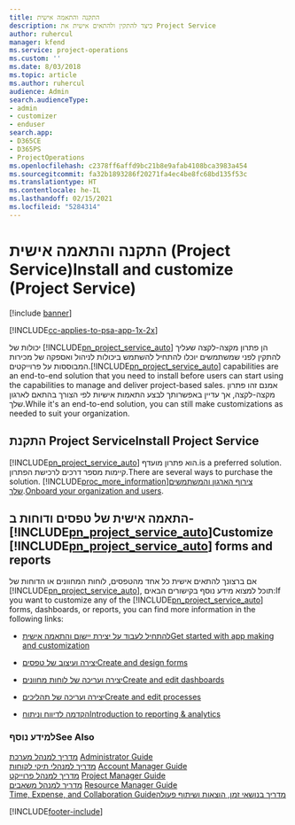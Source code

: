 ```yaml
---
title: התקנה והתאמה אישית
description: כיצד להתקין ולהתאים אישית את Project Service
author: ruhercul
manager: kfend
ms.service: project-operations
ms.custom: ''
ms.date: 8/03/2018
ms.topic: article
ms.author: ruhercul
audience: Admin
search.audienceType:
- admin
- customizer
- enduser
search.app:
- D365CE
- D365PS
- ProjectOperations
ms.openlocfilehash: c2378ff6affd9bc21b8e9afab4108bca3983a454
ms.sourcegitcommit: fa32b1893286f20271fa4ec4be8fc68bd135f53c
ms.translationtype: HT
ms.contentlocale: he-IL
ms.lasthandoff: 02/15/2021
ms.locfileid: "5284314"
---
```

# <a name="install-and-customize-project-service"></a><span data-ttu-id="47df7-103">התקנה והתאמה אישית (Project Service)</span><span class="sxs-lookup"><span data-stu-id="47df7-103">Install and customize (Project Service)</span></span>

[!include [banner](../includes/psa-now-project-operations.md)]

[!INCLUDE[cc-applies-to-psa-app-1x-2x](../includes/cc-applies-to-psa-app-1x-2x.md)]

<span data-ttu-id="47df7-104">יכולות של [!INCLUDE[pn_project_service_auto](../includes/pn-project-service-auto.md)] הן פתרון מקצה-לקצה שעליך להתקין לפני שמשתמשים יוכלו להתחיל להשתמש ביכולות לניהול ואספקה של מכירות המבוססות על פרוייקטים.</span><span class="sxs-lookup"><span data-stu-id="47df7-104">[!INCLUDE[pn_project_service_auto](../includes/pn-project-service-auto.md)] capabilities are an end-to-end solution that you need to install before users can start using the capabilities to manage and deliver project-based sales.</span></span> <span data-ttu-id="47df7-105">אמנם זהו פתרון מקצה-לקצה, אך עדיין באפשרותך לבצע התאמות אישיות לפי הצורך בהתאם לארגון שלך.</span><span class="sxs-lookup"><span data-stu-id="47df7-105">While it's an end-to-end solution, you can still make customizations as needed to suit your organization.</span></span>  
<!-- TODO: I expect to find the information on how to get and install this here. Please find that and add it here. Same for Project Service.--> 
  
## <a name="install-project-service"></a><span data-ttu-id="47df7-106">התקנת Project Service</span><span class="sxs-lookup"><span data-stu-id="47df7-106">Install Project Service</span></span>  
 [!INCLUDE[pn_project_service_auto](../includes/pn-project-service-auto.md)] <span data-ttu-id="47df7-107">הוא פתרון מועדף.</span><span class="sxs-lookup"><span data-stu-id="47df7-107">is a preferred solution.</span></span> <span data-ttu-id="47df7-108">קיימות מספר דרכים לרכישת הפתרון.</span><span class="sxs-lookup"><span data-stu-id="47df7-108">There are several ways to purchase the solution.</span></span> [!INCLUDE[proc_more_information](../includes/proc-more-information.md)]<span data-ttu-id="47df7-109">[צירוף הארגון והמשתמשים שלך](https://docs.microsoft.com/dynamics365/customerengagement/on-premises/admin/onboard-your-organization-and-users-to-dynamics-365-online).</span><span class="sxs-lookup"><span data-stu-id="47df7-109">[Onboard your organization and users](https://docs.microsoft.com/dynamics365/customerengagement/on-premises/admin/onboard-your-organization-and-users-to-dynamics-365-online).</span></span>  
  
## <a name="customize-pn_project_service_auto-forms-and-reports"></a><span data-ttu-id="47df7-110">התאמה אישית של טפסים ודוחות ב- [!INCLUDE[pn_project_service_auto](../includes/pn-project-service-auto.md)]</span><span class="sxs-lookup"><span data-stu-id="47df7-110">Customize [!INCLUDE[pn_project_service_auto](../includes/pn-project-service-auto.md)] forms and reports</span></span>  
 <span data-ttu-id="47df7-111">אם ברצונך להתאים אישית כל אחד מהטפסים, לוחות המחוונים או הדוחות של [!INCLUDE[pn_project_service_auto](../includes/pn-project-service-auto.md)], תוכל למצוא מידע נוסף בקישורים הבאים:</span><span class="sxs-lookup"><span data-stu-id="47df7-111">If you want to customize any of the [!INCLUDE[pn_project_service_auto](../includes/pn-project-service-auto.md)] forms, dashboards, or reports, you can find more information in the following links:</span></span>  
  
- [<span data-ttu-id="47df7-112">להתחיל לעבוד על יצירת יישום והתאמה אישית</span><span class="sxs-lookup"><span data-stu-id="47df7-112">Get started with app making and customization</span></span>](https://docs.microsoft.com/dynamics365/customerengagement/on-premises/customize/getting-started-customization)  
  
- [<span data-ttu-id="47df7-113">יצירה ועיצוב של טפסים</span><span class="sxs-lookup"><span data-stu-id="47df7-113">Create and design forms</span></span>](https://docs.microsoft.com/dynamics365/customerengagement/on-premises/customize/create-design-forms)  
  
- [<span data-ttu-id="47df7-114">יצירה ועריכה של לוחות מחוונים</span><span class="sxs-lookup"><span data-stu-id="47df7-114">Create and edit dashboards</span></span>](https://docs.microsoft.com/dynamics365/customerengagement/on-premises/customize/create-edit-dashboards)  
  
- [<span data-ttu-id="47df7-115">יצירה ועריכה של תהליכים</span><span class="sxs-lookup"><span data-stu-id="47df7-115">Create and edit processes</span></span>](https://docs.microsoft.com/dynamics365/customerengagement/on-premises/customize/guide-staff-through-common-tasks-processes)  
  
- [<span data-ttu-id="47df7-116">הקדמה לדיווח וניתוח</span><span class="sxs-lookup"><span data-stu-id="47df7-116">Introduction to reporting & analytics</span></span>](https://docs.microsoft.com/dynamics365/customerengagement/on-premises/analytics/reporting-analytics-with-dynamics-365)  
  
### <a name="see-also"></a><span data-ttu-id="47df7-117">למידע נוסף</span><span class="sxs-lookup"><span data-stu-id="47df7-117">See Also</span></span>  
 <span data-ttu-id="47df7-118">[מדריך למנהל מערכת](../psa/admin-guide.md) </span><span class="sxs-lookup"><span data-stu-id="47df7-118">[Administrator Guide](../psa/admin-guide.md) </span></span>  
 <span data-ttu-id="47df7-119">[מדריך למנהלי תיקי לקוחות](../psa/account-manager-guide.md) </span><span class="sxs-lookup"><span data-stu-id="47df7-119">[Account Manager Guide](../psa/account-manager-guide.md) </span></span>  
 <span data-ttu-id="47df7-120">[מדריך למנהל פרוייקט](../psa/project-manager-guide.md) </span><span class="sxs-lookup"><span data-stu-id="47df7-120">[Project Manager Guide](../psa/project-manager-guide.md) </span></span>  
 <span data-ttu-id="47df7-121">[מדריך למנהל משאבים](../psa/resource-manager-guide.md) </span><span class="sxs-lookup"><span data-stu-id="47df7-121">[Resource Manager Guide](../psa/resource-manager-guide.md) </span></span>  
 [<span data-ttu-id="47df7-122">‏‫מדריך בנושאי זמן, הוצאות ושיתוף פעולה</span><span class="sxs-lookup"><span data-stu-id="47df7-122">Time, Expense, and Collaboration Guide</span></span>](../psa/time-expense-collaboration-guide.md)


[!INCLUDE[footer-include](../includes/footer-banner.md)]